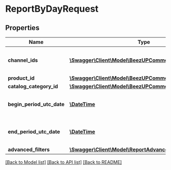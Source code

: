 # ReportByDayRequest

## Properties
Name | Type | Description | Notes
------------ | ------------- | ------------- | -------------
**channel_ids** | [**\Swagger\Client\Model\BeezUPCommonChannelId[]**](BeezUPCommonChannelId.md) | Indicate the channel identifier list | [optional] 
**product_id** | [**\Swagger\Client\Model\BeezUPCommonProductId**](BeezUPCommonProductId.md) |  | [optional] 
**catalog_category_id** | [**\Swagger\Client\Model\BeezUPCommonCatalogCategoryId**](BeezUPCommonCatalogCategoryId.md) |  | [optional] 
**begin_period_utc_date** | [**\DateTime**](\DateTime.md) | The begin date of the period for the report | 
**end_period_utc_date** | [**\DateTime**](\DateTime.md) | The end date of the period for the report | 
**advanced_filters** | [**\Swagger\Client\Model\ReportAdvancedFilters**](ReportAdvancedFilters.md) |  | [optional] 

[[Back to Model list]](../README.md#documentation-for-models) [[Back to API list]](../README.md#documentation-for-api-endpoints) [[Back to README]](../README.md)



